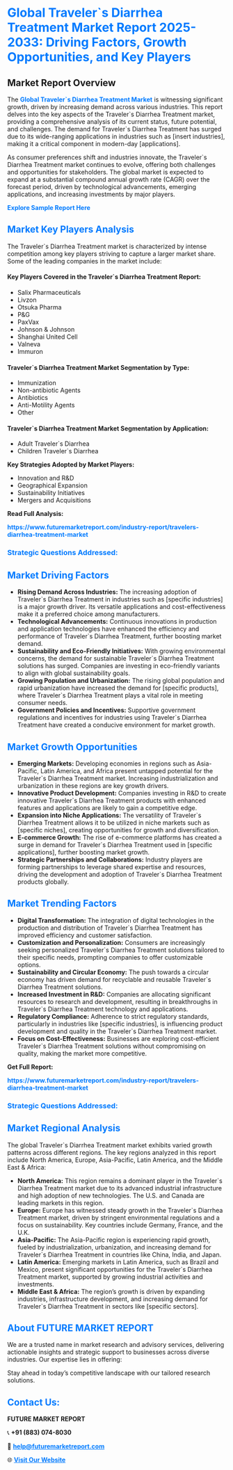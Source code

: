 <h1 style="color: #007BFF;">Global Traveler`s Diarrhea Treatment Market Report 2025-2033: Driving Factors, Growth Opportunities, and Key Players</h1>

<section id="overview">
<h2>Market Report Overview</h2>
<p>The <a href="https://www.futuremarketreport.com/industry-report/travelers-diarrhea-treatment-market" style="color: #007BFF; text-decoration: none;"><strong>Global Traveler`s Diarrhea Treatment Market</strong></a> is witnessing significant growth, driven by increasing demand across various industries. This report delves into the key aspects of the Traveler`s Diarrhea Treatment market, providing a comprehensive analysis of its current status, future potential, and challenges. The demand for Traveler`s Diarrhea Treatment has surged due to its wide-ranging applications in industries such as [insert industries], making it a critical component in modern-day [applications].</p>
<p>As consumer preferences shift and industries innovate, the Traveler`s Diarrhea Treatment market continues to evolve, offering both challenges and opportunities for stakeholders. The global market is expected to expand at a substantial compound annual growth rate (CAGR) over the forecast period, driven by technological advancements, emerging applications, and increasing investments by major players.</p>
</section>

<section id="overview">
<p><a href="https://www.futuremarketreport.com/request-sample/reportId=78561" style="color: #007BFF; text-decoration: none;"><strong>Explore Sample Report Here</strong></a></p>
</section>

<section id="key-players">
<h2 style="color: #007BFF;">Market Key Players Analysis</h2>
<p>The Traveler`s Diarrhea Treatment market is characterized by intense competition among key players striving to capture a larger market share. Some of the leading companies in the market include:</p>
<h4>Key Players Covered in the Traveler`s Diarrhea Treatment Report:</h4>
<ul><li>Salix Pharmaceuticals</li><li>Livzon</li><li>Otsuka Pharma</li><li>P&amp;G</li><li>PaxVax</li><li>Johnson &amp; Johnson</li><li>Shanghai United Cell</li><li>Valneva</li><li>Immuron</li></ul>
<h4>Traveler`s Diarrhea Treatment Market Segmentation by Type:</h4>
<ul><li>Immunization</li><li>Non-antibiotic Agents</li><li>Antibiotics</li><li>Anti-Motility Agents</li><li>Other</li></ul>

<h4>Traveler`s Diarrhea Treatment Market Segmentation by Application:</h4>
<ul><li>Adult Traveler`s Diarrhea</li><li>Children Traveler`s Diarrhea</li></ul>
<p><strong>Key Strategies Adopted by Market Players:</strong></p>
<ul>
<li>Innovation and R&D</li>
<li>Geographical Expansion</li>
<li>Sustainability Initiatives</li>
<li>Mergers and Acquisitions</li>
</ul>
</section>

<section>
<p><strong>Read Full Analysis: </strong></p><a href="https://www.futuremarketreport.com/industry-report/travelers-diarrhea-treatment-market" style="color: #007BFF; text-decoration: none;"><strong>https://www.futuremarketreport.com/industry-report/travelers-diarrhea-treatment-market</strong></a>
<h3 style="color: #007BFF;">Strategic Questions Addressed:</h3>
</section>

<section id="driving-factors">
<h2 style="color: #007BFF;">Market Driving Factors</h2>
<ul>
<li><strong>Rising Demand Across Industries:</strong> The increasing adoption of Traveler`s Diarrhea Treatment in industries such as [specific industries] is a major growth driver. Its versatile applications and cost-effectiveness make it a preferred choice among manufacturers.</li>
<li><strong>Technological Advancements:</strong> Continuous innovations in production and application technologies have enhanced the efficiency and performance of Traveler`s Diarrhea Treatment, further boosting market demand.</li>
<li><strong>Sustainability and Eco-Friendly Initiatives:</strong> With growing environmental concerns, the demand for sustainable Traveler`s Diarrhea Treatment solutions has surged. Companies are investing in eco-friendly variants to align with global sustainability goals.</li>
<li><strong>Growing Population and Urbanization:</strong> The rising global population and rapid urbanization have increased the demand for [specific products], where Traveler`s Diarrhea Treatment plays a vital role in meeting consumer needs.</li>
<li><strong>Government Policies and Incentives:</strong> Supportive government regulations and incentives for industries using Traveler`s Diarrhea Treatment have created a conducive environment for market growth.</li>
</ul>
</section>

<section id="growth-opportunities">
<h2 style="color: #007BFF;">Market Growth Opportunities</h2>
<ul>
<li><strong>Emerging Markets:</strong> Developing economies in regions such as Asia-Pacific, Latin America, and Africa present untapped potential for the Traveler`s Diarrhea Treatment market. Increasing industrialization and urbanization in these regions are key growth drivers.</li>
<li><strong>Innovative Product Development:</strong> Companies investing in R&D to create innovative Traveler`s Diarrhea Treatment products with enhanced features and applications are likely to gain a competitive edge.</li>
<li><strong>Expansion into Niche Applications:</strong> The versatility of Traveler`s Diarrhea Treatment allows it to be utilized in niche markets such as [specific niches], creating opportunities for growth and diversification.</li>
<li><strong>E-commerce Growth:</strong> The rise of e-commerce platforms has created a surge in demand for Traveler`s Diarrhea Treatment used in [specific applications], further boosting market growth.</li>
<li><strong>Strategic Partnerships and Collaborations:</strong> Industry players are forming partnerships to leverage shared expertise and resources, driving the development and adoption of Traveler`s Diarrhea Treatment products globally.</li>
</ul>
</section>

<section id="trending-factors">
<h2 style="color: #007BFF;">Market Trending Factors</h2>
<ul>
<li><strong>Digital Transformation:</strong> The integration of digital technologies in the production and distribution of Traveler`s Diarrhea Treatment has improved efficiency and customer satisfaction.</li>
<li><strong>Customization and Personalization:</strong> Consumers are increasingly seeking personalized Traveler`s Diarrhea Treatment solutions tailored to their specific needs, prompting companies to offer customizable options.</li>
<li><strong>Sustainability and Circular Economy:</strong> The push towards a circular economy has driven demand for recyclable and reusable Traveler`s Diarrhea Treatment solutions.</li>
<li><strong>Increased Investment in R&D:</strong> Companies are allocating significant resources to research and development, resulting in breakthroughs in Traveler`s Diarrhea Treatment technology and applications.</li>
<li><strong>Regulatory Compliance:</strong> Adherence to strict regulatory standards, particularly in industries like [specific industries], is influencing product development and quality in the Traveler`s Diarrhea Treatment market.</li>
<li><strong>Focus on Cost-Effectiveness:</strong> Businesses are exploring cost-efficient Traveler`s Diarrhea Treatment solutions without compromising on quality, making the market more competitive.</li>
</ul>
</section>

<section>
<p><strong>Get Full Report: </strong></p><a href="https://www.futuremarketreport.com/industry-report/travelers-diarrhea-treatment-market" style="color: #007BFF; text-decoration: none;"><strong>https://www.futuremarketreport.com/industry-report/travelers-diarrhea-treatment-market</strong></a>
<h3 style="color: #007BFF;">Strategic Questions Addressed:</h3>
</section>


<section id="regional-analysis">
<h2 style="color: #007BFF;">Market Regional Analysis</h2>
<p>The global Traveler`s Diarrhea Treatment market exhibits varied growth patterns across different regions. The key regions analyzed in this report include North America, Europe, Asia-Pacific, Latin America, and the Middle East & Africa:</p>
<ul>
<li><strong>North America:</strong> This region remains a dominant player in the Traveler`s Diarrhea Treatment market due to its advanced industrial infrastructure and high adoption of new technologies. The U.S. and Canada are leading markets in this region.</li>
<li><strong>Europe:</strong> Europe has witnessed steady growth in the Traveler`s Diarrhea Treatment market, driven by stringent environmental regulations and a focus on sustainability. Key countries include Germany, France, and the U.K.</li>
<li><strong>Asia-Pacific:</strong> The Asia-Pacific region is experiencing rapid growth, fueled by industrialization, urbanization, and increasing demand for Traveler`s Diarrhea Treatment in countries like China, India, and Japan.</li>
<li><strong>Latin America:</strong> Emerging markets in Latin America, such as Brazil and Mexico, present significant opportunities for the Traveler`s Diarrhea Treatment market, supported by growing industrial activities and investments.</li>
<li><strong>Middle East & Africa:</strong> The region’s growth is driven by expanding industries, infrastructure development, and increasing demand for Traveler`s Diarrhea Treatment in sectors like [specific sectors].</li>
</ul>
</section>

<footer>
<h2 style="color: #007BFF;">About FUTURE MARKET REPORT</h2>
<p>We are a trusted name in market research and advisory services, delivering actionable insights and strategic support to businesses across diverse industries. Our expertise lies in offering:</p>

<p>Stay ahead in today’s competitive landscape with our tailored research solutions.</p>

<h2 style="color: #007BFF;">Contact Us:</h2>
<p><strong>FUTURE MARKET REPORT</strong></p>
<p>📞 <strong>+91 (883) 074-8030</strong></p>
<p>📧 <strong><a href="mailto:help@futuremarketreport.com" style="color: #007BFF;">help@futuremarketreport.com</a></strong></p>
<p>🌐 <strong><a href="https://www.futuremarketreport.com/" style="color: #007BFF;">Visit Our Website</a></strong></p>
</footer>